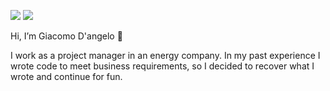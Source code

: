 [](https://countrush-prod.azurewebsites.net/l/badge/?repository=jackydangelo) 
![](https://countrush-prod.azurewebsites.net/l/badge/?repository=jackydangelo) ![](https://img.shields.io/github/stars/jackydangelo?label=GitHub%20stars)

Hi, I’m Giacomo D'angelo 👋 

I work as a project manager in an energy company. In my past experience I wrote code to meet business requirements, so I decided to recover what I wrote and continue for fun.
